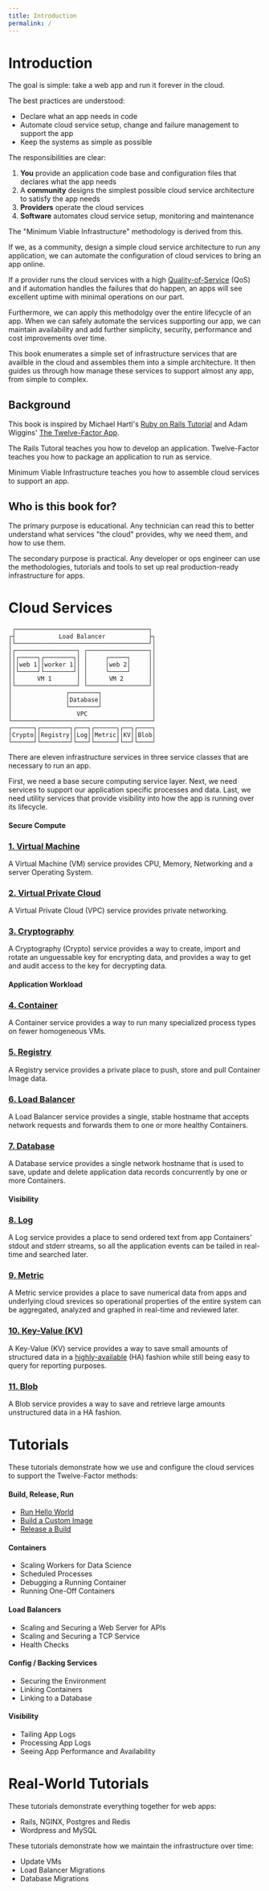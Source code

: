 ```yaml
---
title: Introduction
permalink: /
---
```


# Introduction

The goal is simple: take a web app and run it forever in the cloud.

The best practices are understood:

* Declare what an app needs in code
* Automate cloud service setup, change and failure management to support the app
* Keep the systems as simple as possible

The responsibilities are clear:

1. **You** provide an application code base and configuration files that declares what the app needs
2. A **community** designs the simplest possible cloud service architecture to satisfy the app needs
3. **Providers** operate the cloud services
4. **Software** automates cloud service setup, monitoring and maintenance

The "Minimum Viable Infrastructure" methodology is derived from this.

If we, as a community, design a simple cloud service architecture to run any application, we can automate the configuration of cloud services to bring an app online.

If a provider runs the cloud services with a high [Quality-of-Service](glossary#quality-of-service) (QoS) and if automation handles the failures that do happen, an apps will see excellent uptime with minimal operations on our part.

Furthermore, we can apply this methodolgy over the entire lifecycle of an app. When we can safely automate the services supporting our app, we can maintain availability and add further simplicity, security, performance and cost improvements over time.

This book enumerates a simple set of infrastructure services that are availble in the cloud and assembles them into a simple architecture. It then guides us through how manage these services to support almost any app, from simple to complex.

## Background

This book is inspired by Michael Hartl's [Ruby on Rails Tutorial](https://www.railstutorial.org/) and Adam Wiggins' [The Twelve-Factor App](https://12factor.net/).

The Rails Tutoral teaches you how to develop an application. Twelve-Factor teaches you how to package an application to run as service.

Minimum Viable Infrastructure teaches you how to assemble cloud services to support an app.

## Who is this book for?

The primary purpose is educational. Any technician can read this to better understand what services "the cloud" provides, why we need them, and how to use them.

The secondary purpose is practical. Any developer or ops engineer can use the methodologies, tutorials and tools to set up real production-ready infrastructure for apps.

# Cloud Services

```text
 ┌─────────────────────────────────────┐ 
┌┤            Load Balancer            ├┐
│└─────────────────────────────────────┘│
│┌─────────────────┐ ┌─────────────────┐│
││┌─────┐┌────────┐│ │     ┌─────┐     ││
│││web 1││worker 1││ │     │web 2│     ││
││└─────┘└────────┘│ │     └─────┘     ││
││      VM 1       │ │      VM 2       ││
│└─────────────────┘ └─────────────────┘│
│               ┌────────┐              │
│               │Database│              │
│               └────────┘              │
│                  VPC                  │
└───────────────────────────────────────┘
┌──────┐┌────────┐┌───┐┌──────┐┌──┐┌────┐
│Crypto││Registry││Log││Metric││KV││Blob│
└──────┘└────────┘└───┘└──────┘└──┘└────┘
```

There are eleven infrastructure services in three service classes that are necessary to run an app.

First, we need a base secure computing service layer. Next, we need services to support our application specific processes and data. Last, we need utility services that provide visibility into how the app is running over its lifecycle.

#### Secure Compute

### [1. Virtual Machine](vm)

A Virtual Machine (VM) service provides CPU, Memory, Networking and a server Operating System.

### [2. Virtual Private Cloud](vpc)

A Virtual Private Cloud (VPC) service provides private networking.

### [3. Cryptography](crypto)

A Cryptography (Crypto) service provides a way to create, import and rotate an unguessable key for encrypting data, and provides a way to get and audit access to the key for decrypting data.

#### Application Workload

### [4. Container](container)

A Container service provides a way to run many specialized process types on fewer homogeneous VMs.

### [5. Registry](registry)

A Registry service provides a private place to push, store and pull Container Image data.

### [6. Load Balancer](load-balancer)

A Load Balancer service provides a single, stable hostname that accepts network requests and forwards them to one or more healthy Containers.

### [7. Database](database)

A Database service provides a single network hostname that is used to save, update and delete application data records concurrently by one or more Containers.

#### Visibility

### [8. Log](log)

A Log service provides a place to send ordered text from app Containers' stdout and stderr streams, so all the application events can be tailed in real-time and searched later.

### [9. Metric](metric)

A Metric service provides a place to save numerical data from apps and underlying cloud srevices so operational properties of the entire system can be aggregated, analyzed and graphed in real-time and reviewed later.

### [10. Key-Value (KV)](kv)

A Key-Value (KV) service provides a way to save small amounts of structured data in a [highly-available](glossary#highly-available) (HA) fashion while still being easy to query for reporting purposes.

### [11. Blob](blob)

A Blob service provides a way to save and retrieve large amounts unstructured data in a HA fashion.

# Tutorials

These tutorials demonstrate how we use and configure the cloud services to support the Twelve-Factor methods:

#### Build, Release, Run

* [Run Hello World](hello-world)
* [Build a Custom Image](build)
* [Release a Build](release)

#### Containers

* Scaling Workers for Data Science
* Scheduled Processes
* Debugging a Running Container
* Running One-Off Containers

#### Load Balancers

* Scaling and Securing a Web Server for APIs
* Scaling and Securing a TCP Service
* Health Checks

#### Config / Backing Services

* Securing the Environment
* Linking Containers
* Linking to a Database

#### Visibility

* Tailing App Logs
* Processing App Logs
* Seeing App Performance and Availability

# Real-World Tutorials

These tutorials demonstrate everything together for web apps:

* Rails, NGINX, Postgres and Redis
* Wordpress and MySQL

These tutorials demonstrate how we maintain the infrastructure over time:

* Update VMs
* Load Balancer Migrations
* Database Migrations